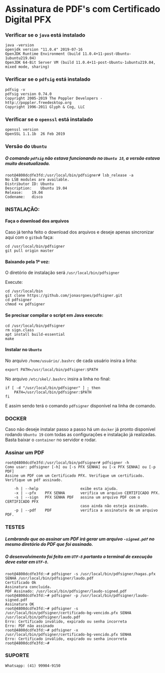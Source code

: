 # Assinatura de PDF's com Certificado Digital PFX

### Verificar se o `java` está instalado

```
java -version
openjdk version "11.0.4" 2019-07-16
OpenJDK Runtime Environment (build 11.0.4+11-post-Ubuntu-1ubuntu219.04)
OpenJDK 64-Bit Server VM (build 11.0.4+11-post-Ubuntu-1ubuntu219.04, mixed mode, sharing)
```

### Verificar se o `pdfsig` está instalado

```
pdfsig -v
pdfsig version 0.74.0
Copyright 2005-2019 The Poppler Developers - http://poppler.freedesktop.org
Copyright 1996-2011 Glyph & Cog, LLC
```

### Verificar se o `openssl` está instalado

```
openssl version
OpenSSL 1.1.1b  26 Feb 2019
```

### Versão do `Ubuntu`

##### O comando `pdfsig` não estava funcionando no `Ubuntu 18`, a versão estava muito desatualizada.

```
root@4800dcdfe3fd:/usr/local/bin/pdfsigner# lsb_release -a
No LSB modules are available.
Distributor ID:	Ubuntu
Description:	Ubuntu 19.04
Release:	19.04
Codename:	disco
```
 
### INSTALAÇÃO: 

#### Faça o download dos arquivos

Caso já tenha feito o download dos arquivos e deseje apenas sincronizar aqui com o `gitbub` faça:

```
cd /usr/local/bin/pdfsigner
git pull origin master
```

#### Baixando pela 1ª vez:

O diretório de instalação será `/usr/local/bin/pdfsigner`

Execute:

```
cd /usr/local/bin
git clone https://github.com/jonasrgoes/pdfsigner.git
cd pdfsigner
chmod +x pdfsigner
```
 
#### Se precisar compilar o script em Java execute:

```
cd /usr/local/bin/pdfsigner
rm sign.class
apt install build-essential
make
```

#### Instalar no `Ubuntu`

No arquivo `/home/usuário/.bashrc` de cada usuário insira a linha:

```
export PATH=/usr/local/bin/pdfsigner:$PATH
```

No arquivo `/etc/skel/.bashrc` insira a linha no final:

```
if [ -d "/usr/local/bin/pdfsigner" ] ; then
    PATH=/usr/local/bin/pdfsigner:$PATH
fi
```

E assim sendo terá o comando `pdfsigner` disponível na linha de comando.

### DOCKER

Caso não deseje instalar passo a passo há um `docker` já pronto disponível rodando `Ubuntu 19` com todas as configurações e instalação já realizadas. Basta baixar o `container` no servidor e rodar.

### Assinar um PDF

```
root@4800dcdfe3fd:/usr/local/bin/pdfsigner# pdfsigner -h
Como usar: pdfsigner [-h] ou [-s PFX SENHA] ou [-x PFX SENHA] ou [-p PDF]
Assine um PDF com um Certificado PFX. Verifique um certificado. Verifique um pdf assinado.

    -h | --help                   exibe esta ajuda.
    -x | --pfx    PFX SENHA       verifica um arquivo CERTIFICADO PFX.
    -s | --sign   PFX SENHA PDF   assina um arquivo PDF com o CERTIFICADO PFX
                                  caso ainda não esteja assinado.
    -p | --pdf    PDF             verifica a assinatura de um arquivo PDF.
```

### TESTES

##### Lembrando que ao assinar um PDF irá gerar um arquivo `-signed.pdf` no mesmo diretório do PDF que foi assinado.

##### O desenvolvimento foi feito em `UTF-8` portanto o terminal de execução deve estar em `UTF-8`.

```
root@4800dcdfe3fd:~# pdfsigner -s /usr/local/bin/pdfsigner/hagas.pfx SENHA /usr/local/bin/pdfsigner/laudo.pdf 
Certificado Ok
Assinatura concluida.
PDF Assinado: /usr/local/bin/pdfsigner/laudo-signed.pdf
root@4800dcdfe3fd:~# pdfsigner -p /usr/local/bin/pdfsigner/laudo-signed.pdf
Assinatura OK
root@4800dcdfe3fd:~# pdfsigner -s /usr/local/bin/pdfsigner/certificado-bg-vencido.pfx SENHA /usr/local/bin/pdfsigner/laudo.pdf 
Erro: Certificado inválido, expirado ou senha incorreta
Erro: PDF não assinado
root@4800dcdfe3fd:~# pdfsigner -x /usr/local/bin/pdfsigner/certificado-bg-vencido.pfx SENHA
Erro: Certificado inválido, expirado ou senha incorreta
root@4800dcdfe3fd:~# 
```

### SUPORTE

`Whatsapp: (41) 99904-9150`

